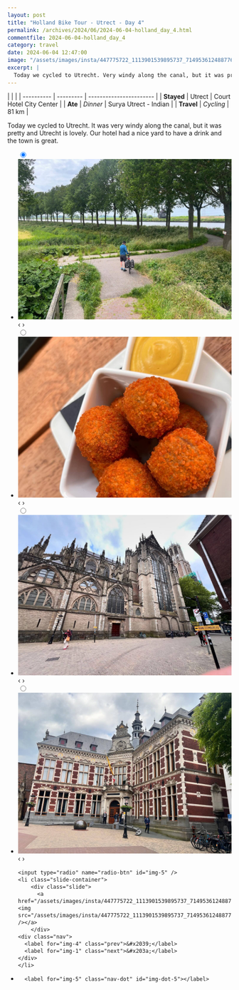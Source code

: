 ```yaml
---
layout: post
title: "Holland Bike Tour - Utrect - Day 4"
permalink: /archives/2024/06/2024-06-04-holland_day_4.html
commentfile: 2024-06-04-holland_day_4
category: travel
date: 2024-06-04 12:47:00
image: "/assets/images/insta/447775722_1113901539895737_7149536124887763954_n_17899419311991224.jpg"
excerpt: |
  Today we cycled to Utrecht. Very windy along the canal, but it was pretty and Utrecht is lovely.
---
```


|            |           |
| ---------- | --------- | ----------------------- |
| **Stayed** | Utrect    | Court Hotel City Center |
| **Ate**    | _Dinner_  | Surya Utrect - Indian   |
| **Travel** | _Cycling_ | 81 km                   |

Today we cycled to Utrecht. It was very windy along the canal, but it was pretty and Utrecht is lovely. Our hotel had a nice yard to have a drink and the town is great.

<ul class="slides">
    <input type="radio" name="radio-btn" id="img-1" checked="checked" />
    <li class="slide-container">
        <div class="slide">
          <a href="/assets/images/insta/447782938_443934798349353_4716409356656074160_n_18006575912300239.jpg"><img src="/assets/images/insta/447782938_443934798349353_4716409356656074160_n_18006575912300239.jpg" /></a>
        </div>
    <div class="nav">
      <label for="img-5" class="prev">&#x2039;</label>
      <label for="img-2" class="next">&#x203a;</label>
    </div>
    </li>
        <input type="radio" name="radio-btn" id="img-2"  />
    <li class="slide-container">
        <div class="slide">
          <a href="/assets/images/insta/447779342_1181630469510990_174359485351698324_n_18037992664900476.jpg"><img src="/assets/images/insta/447779342_1181630469510990_174359485351698324_n_18037992664900476.jpg" /></a>
        </div>
    <div class="nav">
      <label for="img-1" class="prev">&#x2039;</label>
      <label for="img-3" class="next">&#x203a;</label>
    </div>
    </li>
        <input type="radio" name="radio-btn" id="img-3"  />
    <li class="slide-container">
        <div class="slide">
          <a href="/assets/images/insta/447624013_1555164941711978_2425840240358642185_n_18007783577278855.jpg"><img src="/assets/images/insta/447624013_1555164941711978_2425840240358642185_n_18007783577278855.jpg" /></a>
        </div>
    <div class="nav">
      <label for="img-2" class="prev">&#x2039;</label>
      <label for="img-4" class="next">&#x203a;</label>
    </div>
    </li>
        <input type="radio" name="radio-btn" id="img-4"  />
    <li class="slide-container">
        <div class="slide">
          <a href="/assets/images/insta/447673815_451005907523721_101844810382293296_n_18021872921468183.jpg"><img src="/assets/images/insta/447673815_451005907523721_101844810382293296_n_18021872921468183.jpg" /></a>
        </div>
    <div class="nav">
      <label for="img-3" class="prev">&#x2039;</label>
      <label for="img-5" class="next">&#x203a;</label>
    </div>
    </li>
    
    <input type="radio" name="radio-btn" id="img-5" />
    <li class="slide-container">
        <div class="slide">
          <a href="/assets/images/insta/447775722_1113901539895737_7149536124887763954_n_17899419311991224.jpg"><img src="/assets/images/insta/447775722_1113901539895737_7149536124887763954_n_17899419311991224.jpg" /></a>
        </div>
    <div class="nav">
      <label for="img-4" class="prev">&#x2039;</label>
      <label for="img-1" class="next">&#x203a;</label>
    </div>
    </li>
			
<li class="nav-dots">
      <label for="img-1" class="nav-dot" id="img-dot-1"></label>
      <label for="img-2" class="nav-dot" id="img-dot-2"></label>
      <label for="img-3" class="nav-dot" id="img-dot-3"></label>
      <label for="img-4" class="nav-dot" id="img-dot-4"></label>

      <label for="img-5" class="nav-dot" id="img-dot-5"></label>

</li>
</ul>
